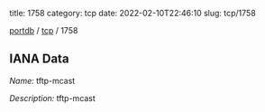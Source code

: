 title: 1758
category: tcp
date: 2022-02-10T22:46:10
slug: tcp/1758

[portdb](/) / [tcp](/category/tcp.html) / 1758


## IANA Data

_Name:_ tftp-mcast

_Description:_ tftp-mcast


